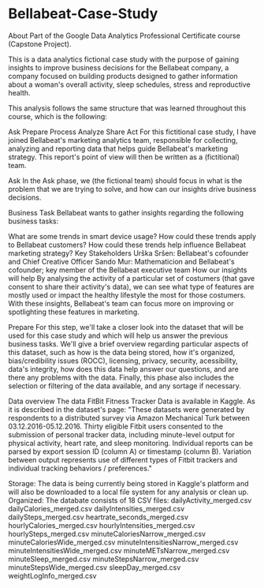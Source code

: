 # Bellabeat-Case-Study

About
Part of the Google Data Analytics Professional Certificate course (Capstone Project).

This is a data analytics fictional case study with the purpose of gaining insights to improve business decisions for the Bellabeat company, a company focused on building products designed to gather information about a woman's overall activity, sleep schedules, stress and reproductive health.

This analysis follows the same structure that was learned throughout this course, which is the following:

Ask
Prepare
Process
Analyze
Share
Act
For this fictitional case study, I have joined Bellabeat's marketing analytics team, responsible for collecting, analyzing and reporting data that helps guide Bellabeat's marketing strategy. This report's point of view will then be written as a (fictitional) team.

Ask
In the Ask phase, we (the fictional team) should focus in what is the problem that we are trying to solve, and how can our insights drive business decisions.

Business Task
Bellabeat wants to gather insights regarding the following business tasks:

What are some trends in smart device usage?
How could these trends apply to Bellabeat customers?
How could these trends help influence Bellabeat marketing strategy?
Key Stakeholders
Urška Sršen: Bellabeat's cofounder and Chief Creative Officer
Sando Mur: Mathematicion and Bellabeat's cofounder; key member of the Bellabeat executive team
How our insights will help
By analysing the activity of a particular set of costumers (that gave consent to share their activity's data), we can see what type of features are mostly used or impact the healthy lifestyle the most for those costumers. With these insights, Bellabeat's team can focus more on improving or spotlighting these features in marketing.

Prepare
For this step, we'll take a closer look into the dataset that will be used for this case study and which will help us answer the previous business tasks. We'll give a brief overview regarding particular aspects of this dataset, such as how is the data being stored, how it's organized, bias/credibility issues (ROCC), licensing, privacy, security, acessibility, data's integrity, how does this data help answer our questions, and are there any problems with the data. Finally, this phase also includes the selection or filtering of the data available, and any sortage if necessary.

Data overview
The data FitBit Fitness Tracker Data is available in Kaggle. As it is described in the dataset's page: "These datasets were generated by respondents to a distributed survey via Amazon Mechanical Turk between 03.12.2016-05.12.2016. Thirty eligible Fitbit users consented to the submission of personal tracker data, including minute-level output for physical activity, heart rate, and sleep monitoring. Individual reports can be parsed by export session ID (column A) or timestamp (column B). Variation between output represents use of different types of Fitbit trackers and individual tracking behaviors / preferences."

Storage: The data is being currently being stored in Kaggle's platform and will also be downloaded to a local file system for any analysis or clean up.
Organized: The databate consists of 18 CSV files:
dailyActivity_merged.csv
dailyCalories_merged.csv
dailyIntensities_merged.csv
dailySteps_merged.csv
heartrate_seconds_merged.csv
hourlyCalories_merged.csv
hourlyIntensities_merged.csv
hourlySteps_merged.csv
minuteCaloriesNarrow_merged.csv
minuteCaloriesWide_merged.csv
minuteIntensitiesNarrow_merged.csv
minuteIntensitiesWide_merged.csv
minuteMETsNarrow_merged.csv
minuteSleep_merged.csv
minuteStepsNarrow_merged.csv
minuteStepsWide_merged.csv
sleepDay_merged.csv
weightLogInfo_merged.csv
